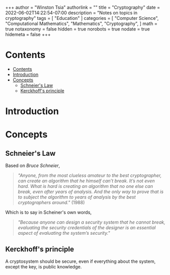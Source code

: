 +++
author = "Winston Tsia"
authorlink = ""
title = "Cryptography"
date = 2022-06-02T14:22:54-07:00
description = "Notes on topics in cryptography"
tags = [
    "Education"
]
categories = [
    "Computer Science",
    "Computational Mathematics",
    "Mathematics",
    "Cryptography",
]
math = true
notaxonomy = false
hidden = true
norobots = true
nodate = true
hidemeta = false
+++
# Contents
- [Contents](#contents)
- [Introduction](#introduction)
- [Concepts](#concepts)
  - [Schneier's Law](#schneiers-law)
  - [Kerckhoff's principle](#kerckhoffs-principle)

# Introduction

# Concepts
## Schneier's Law
Based on *Bruce Schneier*, 

>*"Anyone, from the most clueless amateur to the best cryptographer, can create an algorithm that he himself can’t break. It’s not even hard. What is hard is creating an algorithm that no one else can break, even after years of analysis. And the only way to prove that is to subject the algorithm to years of analysis by the best cryptographers around."* (1988)

Which is to say in Scheiner's own words, 
>*"Because anyone can design a security system that he cannot break, evaluating the security credentials of the designer is an essential aspect of evaluating the system’s security."*

## Kerckhoff's principle
A cryptosystem should be secure, even if everything about the system, except the key, is public knowledge.

